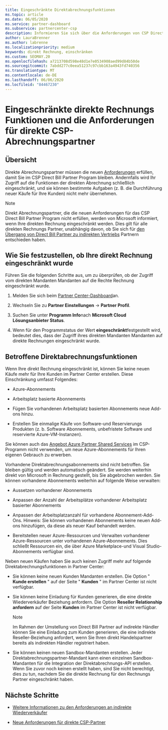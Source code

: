 ```yaml
---
title: Eingeschränkte Direktabrechnungsfunktionen
ms.topic: article
ms.date: 06/05/2020
ms.service: partner-dashboard
ms.subservice: partnercenter-csp
description: Informieren Sie sich über die Anforderungen von CSP Direct Bill Partner und darüber, was Sie tun müssen, um zu verhindern, dass Finden Sie heraus, ob ihre Funktionen eingeschränkt wurden.
author: LauraBrenner
ms.author: labrenne
ms.localizationpriority: medium
keywords: direkt Rechnung, einschränken
ms.custom: SEOMAY.20
ms.openlocfilehash: a7213708d598e48d1e7e0534908aed99d84b50de
ms.sourcegitcommit: 7abdd277c0eea51237c97cbb163a4943fd740356
ms.translationtype: MT
ms.contentlocale: de-DE
ms.lasthandoff: 06/06/2020
ms.locfileid: "84467230"
---
```

# <a name="restricted-direct-bill-capabilities-and-the-requirements-needed-for-csp-direct-bill-partners"></a>Eingeschränkte direkte Rechnungs Funktionen und die Anforderungen für direkte CSP-Abrechnungspartner  

## <a name="overview"></a>Übersicht

Direkte Abrechnungspartner müssen die neuen [Anforderungen](direct-partner-new-requirements.md) erfüllen, damit Sie im CSP Direct Bill Partner Program bleiben. Andernfalls wird Ihr Zugriff auf die Funktionen der direkten Abrechnung schließlich eingeschränkt, und sie können bestimmte Aufgaben (z. B. die Durchführung neuer Käufe für Ihre Kunden) nicht mehr übernehmen.

> [!Note]
> Direkt Abrechnungspartner, die die neuen Anforderungen für das CSP Direct Bill Partner Program nicht erfüllen, werden von Microsoft informiert, wenn Ihre direkten Rechnung eingeschränkt werden. Dies gilt für alle direkten Rechnungs Partner, unabhängig davon, ob Sie sich für [den Übergang von Direct Bill Partner zu indirekten Vertriebs](transition-direct-to-indirect.md) Partnern entschieden haben.  

## <a name="how-to-tell-if-your-direct-bill-capabilities-has-been-restricted"></a>Wie Sie festzustellen, ob Ihre direkt Rechnung eingeschränkt wurde

Führen Sie die folgenden Schritte aus, um zu überprüfen, ob der Zugriff vom direkten Mandanten Mandanten auf die Rechte Rechnung eingeschränkt wurde.

1. Melden Sie sich beim [Partner Center-Dashboard](https://partner.microsoft.com/dashboard)an.

2. Wechseln Sie zu **Partner Einstellungen**  ->  **Partner Profil**.

3. Suchen Sie unter **Programm Info**nach **Microsoft Cloud Lösungsanbieter Status**.

4. Wenn für den Programmstatus der Wert **eingeschränkt**festgestellt wird, bedeutet dies, dass der Zugriff ihres direkten Mandanten Mandanten auf direkte Rechnungen eingeschränkt wurde.

## <a name="affected-direct-bill-capabilities"></a>Betroffene Direktabrechnungsfunktionen

Wenn Ihre direkt Rechnung eingeschränkt ist, können Sie keine neuen Käufe mehr für Ihre Kunden im Partner Center erstellen. Diese Einschränkung umfasst Folgendes:

- Azure-Abonnements

- Arbeitsplatz basierte Abonnements

- Fügen Sie vorhandenen Arbeitsplatz basierten Abonnements neue Add-ons hinzu.

- Erstellen Sie einmalige Käufe von Software-und Reservierungs Produkten (z. b. Software Abonnements, unbefristete Software und reservierte Azure-VM-Instanzen).

Sie können auch das [Angebot Azure Partner Shared Services](shared-services.md) im CSP-Programm nicht verwenden, um neue Azure-Abonnements für Ihren eigenen Gebrauch zu erwerben.

Vorhandene Direktabrechnungsabonnements sind nicht betroffen. Sie bleiben gültig und werden automatisch geändert. Sie werden weiterhin direkt von Microsoft in Rechnung gestellt, bis Sie abgebrochen werden. Sie können vorhandene Abonnements weiterhin auf folgende Weise verwalten:

- Aussetzen vorhandener Abonnements

- Anpassen der Anzahl der Arbeitsplätze vorhandener Arbeitsplatz basierter Abonnements

- Anpassen der Arbeitsplatzanzahl für vorhandene Abonnement-Add-Ons. Hinweis: Sie können vorhandenen Abonnements keine neuen Add-ons hinzufügen, da diese als neuer Kauf behandelt werden.

- Bereitstellen neuer Azure-Ressourcen und Verwalten vorhandener Azure-Ressourcen unter vorhandenen Azure-Abonnements. Dies schließt Ressourcen ein, die über Azure Marketplace-und Visual Studio-Abonnements verfügbar sind.

Neben neuen Käufen haben Sie auch keinen Zugriff mehr auf folgende Direktabrechnungsfunktionen in Partner Center:

- Sie können keine neuen Kunden Mandanten erstellen. Die Option " **Kunde erstellen** " auf der Seite " **Kunden** " im Partner Center ist nicht verfügbar.

- Sie können keine Einladung für Kunden generieren, die eine direkte Wiederverkäufer Beziehung anfordern. Die Option **Reseller Relationship anfordern** auf der Seite **Kunden** im Partner Center ist nicht verfügbar.

    >[!Note]
    >Im Rahmen der Umstellung von Direct Bill Partner auf indirekte Händler können Sie eine Einladung zum Kunden generieren, die eine indirekte Reseller-Beziehung anfordert, wenn Sie Ihren direkt Handelspartner bereits als indirekten Händler registriert haben.

- Sie können keinen neuen Sandbox-Mandanten erstellen. Jeder Direktabrechnungspartner-Mandant kann einen einzelnen Sandbox-Mandanten für die Integration der Direktabrechnungs-API erstellen. Wenn Sie zuvor noch keinen erstellt haben, sind Sie nicht berechtigt, dies zu tun, nachdem Sie die direkte Rechnung für den Rechnungs Partner eingeschränkt haben.  

## <a name="next-steps"></a>Nächste Schritte

- [Weitere Informationen zu den Anforderungen an indirekte Wiederverkäufer](https://assetsprod.microsoft.com/csp-directbill-to-indirect-transition.pdf)

- [Neue Anforderungen für direkte CSP-Partner](direct-partner-new-requirements.md)
